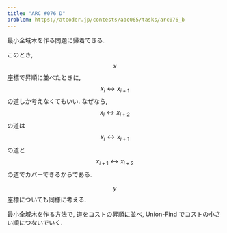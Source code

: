 ```yaml
---
title: "ARC #076 D"
problem: https://atcoder.jp/contests/abc065/tasks/arc076_b
---
```

最小全域木を作る問題に帰着できる.

このとき, $$ x $$ 座標で昇順に並べたときに, $$ x_i \leftrightarrow x_{i+1} $$ の道しか考えなくてもいい. なぜなら, $$ x_i \leftrightarrow x_{i+2} $$ の道は $$ x_i \leftrightarrow x_{i+1} $$ の道と $$ x_{i+1} \leftrightarrow x_{i+2} $$ の道でカバーできるからである.

$$ y $$ 座標についても同様に考える.

最小全域木を作る方法で, 道をコストの昇順に並べ, Union-Find でコストの小さい順につないでいく.
